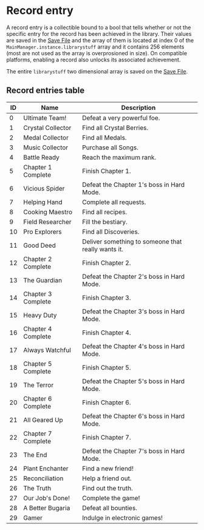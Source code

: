 # Record entry

A record entry is a collectible bound to a bool that tells whether or not the specific entry for the record has been achieved in the library. Their values are saved in the [Save File](../../Data%20format/Save%20File.md) and the array of them is located at index 0 of the `MainManager.instance.librarystuff` array and it contains 256 elements (most are not used as the array is overprosioned in size). On compatible platforms, enabling a record also unlocks its associated achievement.

The entire `librarystuff` two dimensional array is saved on the [Save File](../../Data%20format/Save%20File.md).

## Record entries table

|ID|Name|Description|
|--|----|-----------|
|0|Ultimate Team!|Defeat a very powerful foe.|
|1|Crystal Collector|Find all Crystal Berries.|
|2|Medal Collector|Find all Medals.|
|3|Music Collector|Purchase all Songs.|
|4|Battle Ready|Reach the maximum rank.|
|5|Chapter 1 Complete|Finish Chapter 1.|
|6|Vicious Spider|Defeat the Chapter 1's boss in Hard Mode.|
|7|Helping Hand|Complete all requests.|
|8|Cooking Maestro|Find all recipes.|
|9|Field Researcher|Fill the bestiary.|
|10|Pro Explorers|Find all Discoveries.|
|11|Good Deed|Deliver something to someone that really wants it.|
|12|Chapter 2 Complete|Finish Chapter 2.|
|13|The Guardian|Defeat the Chapter 2's boss in Hard Mode.|
|14|Chapter 3 Complete|Finish Chapter 3.|
|15|Heavy Duty|Defeat the Chapter 3's boss in Hard Mode.|
|16|Chapter 4 Complete|Finish Chapter 4.|
|17|Always Watchful|Defeat the Chapter 4's boss in Hard Mode.|
|18|Chapter 5 Complete|Finish Chapter 5.|
|19|The Terror|Defeat the Chapter 5's boss in Hard Mode.|
|20|Chapter 6 Complete|Finish Chapter 6.|
|21|All Geared Up|Defeat the Chapter 6's boss in Hard Mode.|
|22|Chapter 7 Complete|Finish Chapter 7.|
|23|The End|Defeat the Chapter 7's boss in Hard Mode.|
|24|Plant Enchanter|Find a new friend!|
|25|Reconciliation|Help a friend out.|
|26|The Truth|Find out the truth.|
|27|Our Job's Done!|Complete the game!|
|28|A Better Bugaria|Defeat all bounties.|
|29|Gamer|Indulge in electronic games!|
